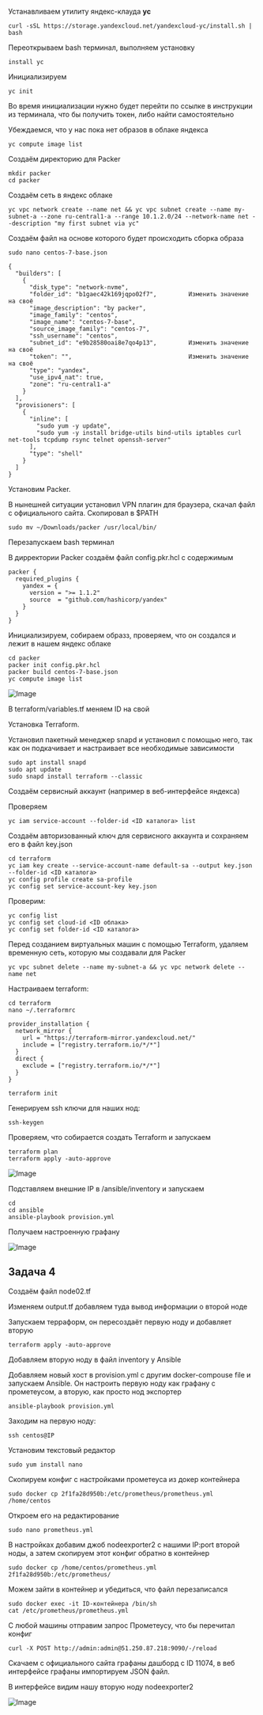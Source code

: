 Устанавливаем утилиту яндекс-клауда **yc**

```
curl -sSL https://storage.yandexcloud.net/yandexcloud-yc/install.sh | bash
```
Переоткрываем bash терминал, выполняем установку
```
install yc
```
Инициализируем
```
yc init
```
Во время инициализации нужно будет перейти по ссылке в инструкции из терминала, что бы получить токен, либо найти самостоятельно

Убеждаемся, что у нас пока нет образов в облаке яндекса
```
yc compute image list
```
Создаём директорию для Packer
```
mkdir packer
cd packer
```
Создаём сеть в яндекс облаке
```
yc vpc network create --name net && yc vpc subnet create --name my-subnet-a --zone ru-central1-a --range 10.1.2.0/24 --network-name net --description "my first subnet via yc"
```
Создаём файл на основе которого будет происходить сборка образа
```
sudo nano centos-7-base.json
```
```
{
  "builders": [
    {
      "disk_type": "network-nvme",
      "folder_id": "b1gaec42k169jqpo02f7",         Изменить значение на своё
      "image_description": "by packer",
      "image_family": "centos",
      "image_name": "centos-7-base",
      "source_image_family": "centos-7",
      "ssh_username": "centos",
      "subnet_id": "e9b28580oai8e7qo4p13",         Изменить значение на своё 
      "token": "",                                 Изменить значение на своё
      "type": "yandex",
      "use_ipv4_nat": true,
      "zone": "ru-central1-a"
    }
  ],
  "provisioners": [
    {
      "inline": [
        "sudo yum -y update",
        "sudo yum -y install bridge-utils bind-utils iptables curl net-tools tcpdump rsync telnet openssh-server"
      ],
      "type": "shell"
    }
  ]
}
```
Установим Packer.

В нынешней ситуации установил VPN плагин для браузера, скачал файл с официального сайта. Скопировал в $PATH
```
sudo mv ~/Downloads/packer /usr/local/bin/
```
Перезапускаем bash терминал 

В дирректории Packer создаём файл config.pkr.hcl с содержимым
```
packer {
  required_plugins {
    yandex = {
      version = ">= 1.1.2"
      source  = "github.com/hashicorp/yandex"
    }
  }
}
```
Инициализируем, собираем образз, проверяем, что он создался и лежит в нашем яндекс облаке
```
cd packer
packer init config.pkr.hcl
packer build centos-7-base.json
yc compute image list
```

![Image](https://i.ibb.co/8MwWQfp/Packer-images.png)

В terraform/variables.tf меняем ID на свой

Установка Terraform.

Установил пакетный менеджер snapd и установил с помощью него, так как он подкачивает и настраивает все необходимые зависимости
```
sudo apt install snapd
sudo apt update
sudo snapd install terraform --classic
```
Создаём сервисный аккаунт (например в веб-интерфейсе яндекса)

Проверяем
```
yc iam service-account --folder-id <ID каталога> list
```
Создаём авторизованный ключ для сервисного аккаунта и сохраняем его в файл key.json
```
cd terraform
yc iam key create --service-account-name default-sa --output key.json --folder-id <ID каталога>
yc config profile create sa-profile
yc config set service-account-key key.json
```
Проверим:
```
yc config list
yc config set cloud-id <ID облака>
yc config set folder-id <ID каталога>
```
Перед созданием виртуальных машин с помощью Terraform, удаляем временную сеть, которую мы создавали для Packer
```
yc vpc subnet delete --name my-subnet-a && yc vpc network delete --name net
```
Настраиваем terraform:
```
cd terraform
nano ~/.terraformrc
```
```
provider_installation {
  network_mirror {
    url = "https://terraform-mirror.yandexcloud.net/"
    include = ["registry.terraform.io/*/*"]
  }
  direct {
    exclude = ["registry.terraform.io/*/*"]
  }
}
```
```
terraform init
```
Генерируем ssh ключи для наших нод:
```
ssh-keygen
```
Проверяем, что собирается создать Terraform и запускаем
```
terraform plan
terraform apply -auto-approve
```
![Image](https://i.ibb.co/47dKPYt/node01.png)

Подставляем внешние IP в /ansible/inventory и запускаем
```
cd
cd ansible
ansible-playbook provision.yml
```
Получаем настроенную графану

![Image](https://i.ibb.co/hHnjwr0/Grafana.png)

## **Задача 4**

Создаём файл node02.tf

Изменяем output.tf добавляем туда вывод информации о второй ноде

Запускаем терраформ, он пересоздаёт первую ноду и добавляет вторую
```
terraform apply -auto-approve
```
Добавляем вторую ноду в файл inventory у Ansible

Добавляем новый хост в provision.yml с другим docker-compouse file и запускаем Ansible. Он настроить первую ноду как графану с прометеусом, а вторую, как просто нод экспортер
```
ansible-playbook provision.yml
```
Заходим на первую ноду:
```
ssh centos@IP
```
Установим текстовый редактор
```
sudo yum install nano
```
Скопируем конфиг с настройками прометеуса из докер контейнера
```
sudo docker cp 2f1fa28d950b:/etc/prometheus/prometheus.yml /home/centos
```
Откроем его на редактирование
```
sudo nano prometheus.yml
```
В настройках добавим джоб nodeexporter2 с нашими IP:port второй ноды, а затем скопируем этот конфиг обратно в контейнер
```
sudo docker cp /home/centos/prometheus.yml 2f1fa28d950b:/etc/prometheus/
```
Можем зайти в контейнер и убедиться, что файл перезаписался
```
sudo docker exec -it ID-контейнера /bin/sh
cat /etc/prometheus/prometheus.yml
```
С любой машины отправим запрос Прометеусу, что бы перечитал конфиг
```
curl -X POST http://admin:admin@51.250.87.218:9090/-/reload
```
Скачаем с официального сайта графаны дашборд с ID 11074, в веб интерфейсе графаны импортируем JSON файл.

В интерфейсе видим нашу вторую ноду nodeexporter2

![Image](https://i.ibb.co/23fcwCM/node2.png)


